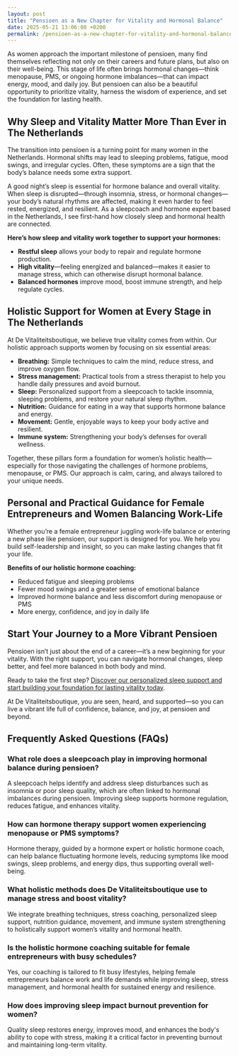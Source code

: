 ```yaml
---
layout: post
title: "Pensioen as a New Chapter for Vitality and Hormonal Balance"
date: 2025-05-21 13:06:08 +0200
permalink: /pensioen-as-a-new-chapter-for-vitality-and-hormonal-balance/
---
```

As women approach the important milestone of pensioen, many find themselves reflecting not only on their careers and future plans, but also on their well-being. This stage of life often brings hormonal changes—think menopause, PMS, or ongoing hormone imbalances—that can impact energy, mood, and daily joy. But pensioen can also be a beautiful opportunity to prioritize vitality, harness the wisdom of experience, and set the foundation for lasting health.

## Why Sleep and Vitality Matter More Than Ever in The Netherlands

The transition into pensioen is a turning point for many women in the Netherlands. Hormonal shifts may lead to sleeping problems, fatigue, mood swings, and irregular cycles. Often, these symptoms are a sign that the body’s balance needs some extra support.

A good night’s sleep is essential for hormone balance and overall vitality. When sleep is disrupted—through insomnia, stress, or hormonal changes—your body’s natural rhythms are affected, making it even harder to feel rested, energized, and resilient. As a sleepcoach and hormone expert based in the Netherlands, I see first-hand how closely sleep and hormonal health are connected.

**Here’s how sleep and vitality work together to support your hormones:**

- **Restful sleep** allows your body to repair and regulate hormone production.
- **High vitality**—feeling energized and balanced—makes it easier to manage stress, which can otherwise disrupt hormonal balance.
- **Balanced hormones** improve mood, boost immune strength, and help regulate cycles.

## Holistic Support for Women at Every Stage in The Netherlands

At De Vitaliteitsboutique, we believe true vitality comes from within. Our holistic approach supports women by focusing on six essential areas:

- **Breathing:** Simple techniques to calm the mind, reduce stress, and improve oxygen flow.
- **Stress management:** Practical tools from a stress therapist to help you handle daily pressures and avoid burnout.
- **Sleep:** Personalized support from a sleepcoach to tackle insomnia, sleeping problems, and restore your natural sleep rhythm.
- **Nutrition:** Guidance for eating in a way that supports hormone balance and energy.
- **Movement:** Gentle, enjoyable ways to keep your body active and resilient.
- **Immune system:** Strengthening your body’s defenses for overall wellness.

Together, these pillars form a foundation for women’s holistic health—especially for those navigating the challenges of hormone problems, menopause, or PMS. Our approach is calm, caring, and always tailored to your unique needs.

## Personal and Practical Guidance for Female Entrepreneurs and Women Balancing Work-Life

Whether you’re a female entrepreneur juggling work-life balance or entering a new phase like pensioen, our support is designed for you. We help you build self-leadership and insight, so you can make lasting changes that fit your life.

**Benefits of our holistic hormone coaching:**

- Reduced fatigue and sleeping problems
- Fewer mood swings and a greater sense of emotional balance
- Improved hormone balance and less discomfort during menopause or PMS
- More energy, confidence, and joy in daily life

## Start Your Journey to a More Vibrant Pensioen

Pensioen isn’t just about the end of a career—it’s a new beginning for your vitality. With the right support, you can navigate hormonal changes, sleep better, and feel more balanced in both body and mind.

Ready to take the first step? [Discover our personalized sleep support and start building your foundation for lasting vitality today](https://devitaliteitsboutique.nl/slaapformule/).

At De Vitaliteitsboutique, you are seen, heard, and supported—so you can live a vibrant life full of confidence, balance, and joy, at pensioen and beyond.

## Frequently Asked Questions (FAQs)

### What role does a sleepcoach play in improving hormonal balance during pensioen?
A sleepcoach helps identify and address sleep disturbances such as insomnia or poor sleep quality, which are often linked to hormonal imbalances during pensioen. Improving sleep supports hormone regulation, reduces fatigue, and enhances vitality.

### How can hormone therapy support women experiencing menopause or PMS symptoms?
Hormone therapy, guided by a hormone expert or holistic hormone coach, can help balance fluctuating hormone levels, reducing symptoms like mood swings, sleep problems, and energy dips, thus supporting overall well-being.

### What holistic methods does De Vitaliteitsboutique use to manage stress and boost vitality?
We integrate breathing techniques, stress coaching, personalized sleep support, nutrition guidance, movement, and immune system strengthening to holistically support women’s vitality and hormonal health.

### Is the holistic hormone coaching suitable for female entrepreneurs with busy schedules?
Yes, our coaching is tailored to fit busy lifestyles, helping female entrepreneurs balance work and life demands while improving sleep, stress management, and hormonal health for sustained energy and resilience.

### How does improving sleep impact burnout prevention for women?
Quality sleep restores energy, improves mood, and enhances the body's ability to cope with stress, making it a critical factor in preventing burnout and maintaining long-term vitality.

<script type="application/ld+json">
{
  "@context": "https://schema.org",
  "@type": "BlogPosting",
  "headline": "Pensioen as a New Chapter for Vitality and Hormonal Balance",
  "alternativeHeadline": "Holistic Hormone and Sleep Support for Women Approaching Pensioen in The Netherlands",
  "image": "https://devitaliteitsboutique.nl/images/blog/pensioen-vitality.jpg",
  "author": {
    "@type": "Person",
    "name": "De Vitaliteitsboutique",
    "description": "At De Vitaliteitsboutique, I help women boost their vitality from the inside out by focusing on six essential areas: breathing, stress, sleep, nutrition, movement, and the immune system."
  },
  "editor": "De Vitaliteitsboutique",
  "genre": "Lifestyle, Health, Hormone Therapy, Sleep Coaching",
  "keywords": "Sleepcoach, Sleeptherapist, Hormone therapist, Hormone expert, Stress therapist, stress coach, breathing therapist, Holistic hormone coach, Vitality, Sleeping problems, Hormone problems, Menopause, PMS, Hormone balance, Sleep and hormones, Holistic therapist, insomnia, Women's holistic health, Burnout prevention for women, Work-life balance for women, Pensioen",
  "wordcount": 675,
  "publisher": {
    "@type": "Person",
    "name": "De Vitaliteitsboutique"
  },
  "url": "https://devitaliteitsboutique.nl/blog/pensioen-vitality-hormonal-balance",
  "mainEntityOfPage": "https://devitaliteitsboutique.nl/blog/pensioen-vitality-hormonal-balance",
  "datePublished": "2024-04-01",
  "dateModified": "2024-04-01",
  "description": "Explore how pensioen can be a new beginning for women's vitality and hormonal balance, with holistic support from a sleepcoach and hormone expert at De Vitaliteitsboutique in the Netherlands.",
  "inLanguage": "nl-NL"
}
</script>

<script type="application/ld+json">
{
  "@context": "https://schema.org",
  "@type": "FAQPage",
  "mainEntity": [
    {
      "@type": "Question",
      "name": "What role does a sleepcoach play in improving hormonal balance during pensioen?",
      "acceptedAnswer": {
        "@type": "Answer",
        "text": "A sleepcoach helps identify and address sleep disturbances such as insomnia or poor sleep quality, which are often linked to hormonal imbalances during pensioen. Improving sleep supports hormone regulation, reduces fatigue, and enhances vitality."
      }
    },
    {
      "@type": "Question",
      "name": "How can hormone therapy support women experiencing menopause or PMS symptoms?",
      "acceptedAnswer": {
        "@type": "Answer",
        "text": "Hormone therapy, guided by a hormone expert or holistic hormone coach, can help balance fluctuating hormone levels, reducing symptoms like mood swings, sleep problems, and energy dips, thus supporting overall well-being."
      }
    },
    {
      "@type": "Question",
      "name": "What holistic methods does De Vitaliteitsboutique use to manage stress and boost vitality?",
      "acceptedAnswer": {
        "@type": "Answer",
        "text": "We integrate breathing techniques, stress coaching, personalized sleep support, nutrition guidance, movement, and immune system strengthening to holistically support women’s vitality and hormonal health."
      }
    },
    {
      "@type": "Question",
      "name": "Is the holistic hormone coaching suitable for female entrepreneurs with busy schedules?",
      "acceptedAnswer": {
        "@type": "Answer",
        "text": "Yes, our coaching is tailored to fit busy lifestyles, helping female entrepreneurs balance work and life demands while improving sleep, stress management, and hormonal health for sustained energy and resilience."
      }
    },
    {
      "@type": "Question",
      "name": "How does improving sleep impact burnout prevention for women?",
      "acceptedAnswer": {
        "@type": "Answer",
        "text": "Quality sleep restores energy, improves mood, and enhances the body's ability to cope with stress, making it a critical factor in preventing burnout and maintaining long-term vitality."
      }
    }
  ]
}
</script>